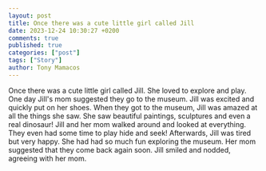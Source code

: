```yaml
---
layout: post
title: Once there was a cute little girl called Jill
date: 2023-12-24 10:30:27 +0200
comments: true
published: true
categories: ["post"]
tags: ["Story"]
author: Tony Mamacos
---
```

Once there was a cute little girl called Jill. She loved to explore and play. One day Jill's mom suggested they go to the museum. Jill was excited and quickly put on her shoes.
When they got to the museum, Jill was amazed at all the things she saw. She saw beautiful paintings, sculptures and even a real dinosaur! Jill and her mom walked around and looked at everything. They even had some time to play hide and seek!
Afterwards, Jill was tired but very happy. She had had so much fun exploring the museum. Her mom suggested that they come back again soon. Jill smiled and nodded, agreeing with her mom.
